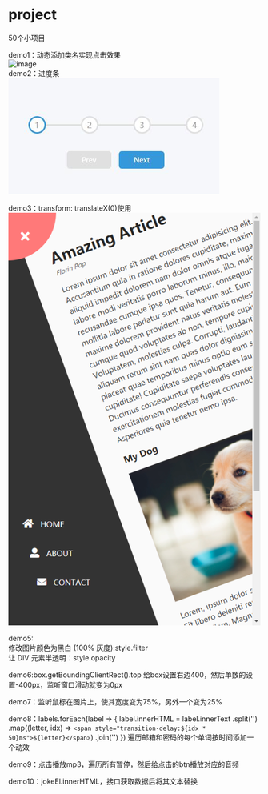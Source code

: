 # project
50个小项目

demo1：动态添加类名实现点击效果\
![image](https://user-images.githubusercontent.com/83935370/173315323-20c0bb23-156f-4ddf-a68b-6bb7f8f2034c.png)\
demo2：进度条\
![](README_files/1.jpg)

demo3：transform: translateX(0)使用\
![](README_files/2.png)

demo5:\
修改图片颜色为黑白 (100% 灰度):style.filter\
让 DIV 元素半透明：style.opacity

demo6:box.getBoundingClientRect().top
给box设置右边400，然后单数的设置-400px，监听窗口滑动就变为0px

demo7：监听鼠标在图片上，使其宽度变为75%，另外一个变为25%

demo8：labels.forEach(label => {
				label.innerHTML = label.innerText
					.split('')
					.map((letter, idx) => `<span style="transition-delay:${idx * 50}ms">${letter}</span>`)
					.join('')
			})
遍历邮箱和密码的每个单词按时间添加一个动效

demo9：点击播放mp3，遍历所有暂停，然后给点击的btn播放对应的音频

demo10：jokeEl.innerHTML，接口获取数据后将其文本替换

